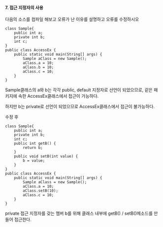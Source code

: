 #### 7. 접근 지정자의 사용
다음의 소스를 컴파일 해보고 오류가 난 이유를 설명하고 오류를 수정하시오
```
class Sample{
	public int a;
	private int b;
	int c;
}
public class AccessEx {
	public static void main(String[] args) {
		Sample aClass = new Sample();
		aClass.a = 10;
		aClass.b = 10;
		aClass.c = 10;
	}
}
```
Sample클래스의 a와 b는 각각 public, default 지정자로 선언이 되었으므로, 같은 패키지에 속한 AccessEx클래스에서 접근이 가능하다.

하지만 b는 private로 선언이 되었으므로 AccessEx클래스에서 접근이 불가능하다.



수정 후
```
class Sample{
	public int a;
	private int b;
	int c;
	public int getB() {
		return b;
	}
	public void setB(int value) {
		b = value;
	}
}
public class AccessEx {
	public static void main(String[] args) {
		Sample aClass = new Sample();
		aClass.a = 10;
		aClass.setB(10);
		aClass.c = 10;
	}
}
```
private 접근 지정자를 갖는 멤버 b를 위해 클래스 내부에 getB() / setB()메소드를 만들어 접근한다.

